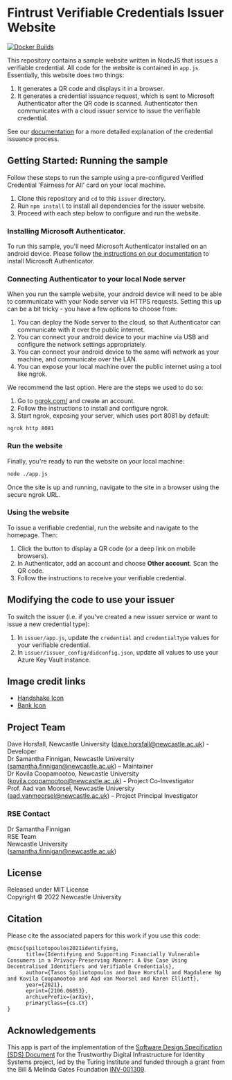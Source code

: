 # Fintrust Verifiable Credentials Issuer Website

[![Docker Builds](https://github.com/NewcastleRSE/fintrust-vc-issuer/actions/workflows/docker.yml/badge.svg)](https://github.com/NewcastleRSE/fintrust-vc-issuer/actions/workflows/docker.yml)

This repository contains a sample website written in NodeJS that issues a verifiable credential. All code for the website is contained in `app.js`. Essentially, this website does two things:

1. It generates a QR code and displays it in a browser.
2. It generates a credential issuance request, which is sent to Microsoft Authenticator after the QR code is scanned. Authenticator then communicates with a cloud issuer service to issue the verifiable credential.

See our [documentation](https://aka.ms/didfordevs) for a more detailed explanation of the credential issuance process.


## Getting Started: Running the sample 

Follow these steps to run the sample using a pre-configured Verified Credential 'Fairness for All' card on your local machine.

1. Clone this repository and `cd` to this `issuer` directory.
2. Run `npm install` to install all dependencies for the issuer website.
3. Proceed with each step below to configure and run the website.

### Installing Microsoft Authenticator.

To run this sample, you'll need Microsoft Authenticator installed on an android device. Please follow [the instructions on our documentation](https://didproject.azurewebsites.net/docs/authenticator.html) to install Microsoft Authenticator.

### Connecting Authenticator to your local Node server

When you run the sample website, your android device will need to be able to communicate with your Node server via HTTPS requests. Setting this up can be a bit tricky - you have a few options to choose from:

1. You can deploy the Node server to the cloud, so that Authenticator can communicate with it over the public internet.
2. You can connect your android device to your machine via USB and configure the network settings appropriately.
3. You can connect your android device to the same wifi network as your machine, and communicate over the LAN.
4. You can expose your local machine over the public internet using a tool like ngrok.

We recommend the last option. Here are the steps we used to do so:

1. Go to [ngrok.com/](https://ngrok.com/) and create an account.
2. Follow the instructions to install and configure ngrok.
3. Start ngrok, exposing your server, which uses port 8081 by default:

```
ngrok http 8081
```

### Run the website

Finally, you're ready to run the website on your local machine:

```bash
node ./app.js
```

Once the site is up and running, navigate to the site in a browser using the secure ngrok URL.

### Using the website

To issue a verifiable credential, run the website and navigate to the homepage. Then:

1. Click the button to display a QR code (or a deep link on mobile browsers).
2. In Authenticator, add an account and choose **Other account**. Scan the QR code.
3. Follow the instructions to receive your verifiable credential.


## Modifying the code to use your issuer

To switch the issuer (i.e. if you've created a new issuer service or want to issue a new credential type):

1. In `issuer/app.js`, update the `credential` and `credentialType` values for your verifiable credential.
2. In `issuer/issuer_config/didconfig.json`, update all values to use your Azure Key Vault instance.


## Image credit links

* [Handshake Icon](https://icon-icons.com/icon/handshake/78379)
* [Bank Icon](https://icon-icons.com/icon/bank/78392)


## Project Team
Dave Horsfall, Newcastle University ([dave.horsfall@newcastle.ac.uk](mailto:dave.horsfall@newcastle.ac.uk)) - Developer  
Dr Samantha Finnigan, Newcastle University ([samantha.finnigan@newcastle.ac.uk](samantha.finnigan@newcastle.ac.uk)) – Maintainer  
Dr Kovila Coopamootoo, Newcastle University ([kovila.coopamootoo@newcastle.ac.uk](kovila.coopamootoo@newcastle.ac.uk)) - Project Co-Investigator  
Prof. Aad van Moorsel, Newcastle University ([aad.vanmoorsel@newcastle.ac.uk](aad.vanmoorsel@newcastle.ac.uk)) – Project Principal Investigator  

### RSE Contact
Dr Samantha Finnigan  
RSE Team  
Newcastle University  
([samantha.finnigan@newcastle.ac.uk](samantha.finnigan@newcastle.ac.uk))


## License
Released under MIT License  
Copyright © 2022 Newcastle University  


## Citation

Please cite the associated papers for this work if you use this code:

```
@misc{spiliotopoulos2021identifying,
      title={Identifying and Supporting Financially Vulnerable Consumers in a Privacy-Preserving Manner: A Use Case Using Decentralised Identifiers and Verifiable Credentials}, 
      author={Tasos Spiliotopoulos and Dave Horsfall and Magdalene Ng and Kovila Coopamootoo and Aad van Moorsel and Karen Elliott},
      year={2021},
      eprint={2106.06053},
      archivePrefix={arXiv},
      primaryClass={cs.CY}
}
```

## Acknowledgements

This app is part of the implementation of the [Software Design Specification (SDS) Document](https://docs.google.com/document/d/1j2QFLKuDnUsdsmZphjdF2znI3LH5KEEPMwucwEcefUw/edit?usp=sharing) for the Trustworthy Digital Infrastructure for Identity Systems project, led by the Turing Institute and funded through a grant from the Bill & Melinda Gates Foundation [INV-001309](https://www.gatesfoundation.org/about/committed-grants/2019/12/INV001309). 
